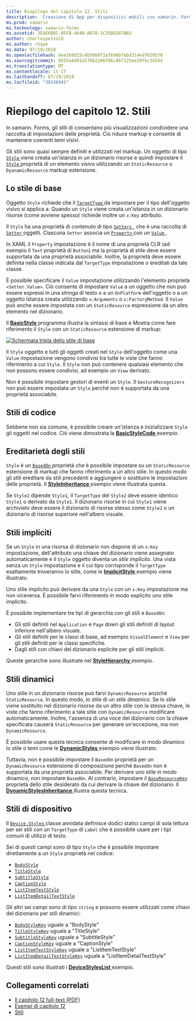 ```yaml
---
title: Riepilogo del capitolo 12. Stili
description: 'Creazione di App per dispositivi mobili con xamarin. Forms: riepilogo del capitolo 12. Stili'
ms.prod: xamarin
ms.technology: xamarin-forms
ms.assetid: 3EAE6BDC-8EFB-464B-A87B-1C35B8387BB3
author: charlespetzold
ms.author: chape
ms.date: 07/19/2018
ms.openlocfilehash: 8ee169d15c4b5060f2a7696bfebd314ed7029570
ms.sourcegitcommit: 8555a4dd1a579b2206f86c867125ee20fbc3d264
ms.translationtype: MT
ms.contentlocale: it-IT
ms.lasthandoff: 07/19/2018
ms.locfileid: "39156941"
---
```

# <a name="summary-of-chapter-12-styles"></a>Riepilogo del capitolo 12. Stili

In xamarin. Forms, gli stili di consentano più visualizzazioni condividere una raccolta di impostazioni delle proprietà. Ciò riduce markup e consente di mantenere coerenti temi visivi.

Gli stili sono quasi sempre definiti e utilizzati nel markup. Un oggetto di tipo [ `Style` ](xref:Xamarin.Forms.Style) viene creata un'istanza in un dizionario risorse e quindi impostare il [ `Style` ](xref:Xamarin.Forms.VisualElement.Style) proprietà di un elemento visivo utilizzando un `StaticResource` o `DyanamicResource` markup estensione.

## <a name="the-basic-style"></a>Lo stile di base

Oggetto `Style` richiede che il [ `TargetType` ](xref:Xamarin.Forms.Style.TargetType) da impostare per il tipo dell'oggetto visivo si applica a. Quando un `Style` viene creata un'istanza in un dizionario risorse (come avviene spesso) richiede inoltre un `x:Key` attributo.

Il `Style` ha una proprietà di contenuto di tipo [ `Setters` ](xref:Xamarin.Forms.Style.Setters), che è una raccolta di [ `Setter` ](xref:Xamarin.Forms.Setter) oggetti. Ciascuna `Setter` associa un [ `Property` ](xref:Xamarin.Forms.Setter.Property) con un [ `Value` ](xref:Xamarin.Forms.Setter.Value).

In XAML il `Property` impostazione è il nome di una proprietà CLR (ad esempio il `Text` proprietà di `Button`) ma la proprietà di stile deve essere supportata da una proprietà associabile. Inoltre, la proprietà deve essere definita nella classe indicata dal `TargetType` impostazione o ereditati da tale classe.

È possibile specificare il `Value` impostazione utilizzando l'elemento proprietà `<Setter.Value>`. Ciò consente di impostare `Value` a un oggetto che non può essere espressi in una stringa di testo o a un `OnPlatform` dell'oggetto o a un oggetto istanza creata utilizzando `x:Arguments` o `x:FactoryMethod`. Il `Value` può anche essere impostata con un `StaticResource` espressione da un altro elemento nel dizionario.

Il [ **BasicStyle** ](https://github.com/xamarin/xamarin-forms-book-samples/tree/master/Chapter12/BasicStyle) programma illustra la sintassi di base e Mostra come fare riferimento il `Style` con un `StaticResource` estensione di markup:

[![Schermata tripla dello stile di base](images/ch12fg01-small.png "base stili")](images/ch12fg01-large.png#lightbox "stili di base")

Il `Style` oggetto e tutti gli oggetti creati nel `Style` dell'oggetto come una `Value` impostazione vengono condivisi tra tutte le viste che fanno riferimento a cui `Style`. Il `Style` non può contenere qualsiasi elemento che non possono essere condivisi, ad esempio un `View` derivato.

Non è possibile impostare gestori di eventi un `Style`. Il `GestureRecognizers` non può essere impostata un `Style` perché non è supportata da una proprietà associabile.

## <a name="styles-in-code"></a>Stili di codice

Sebbene non sia comune, è possibile creare un'istanza e inizializzare `Style` gli oggetti nel codice. Ciò viene dimostrata la [ **BasicStyleCode** ](https://github.com/xamarin/xamarin-forms-book-samples/tree/master/Chapter12/BasicStyleCode) esempio.

## <a name="style-inheritance"></a>Ereditarietà degli stili

`Style` è un [ `BasedOn` ](xref:Xamarin.Forms.Style.BasedOn) proprietà che è possibile impostare su un `StaticResource` estensione di markup che fanno riferimento a un altro stile. In questo modo gli stili ereditare da stili precedenti e aggiungere o sostituire le impostazioni delle proprietà. Il [ **StyleInheritance** ](https://github.com/xamarin/xamarin-forms-book-samples/tree/master/Chapter12/StyleInheritance) esempio viene illustrata questa.

Se `Style2` dipende `Style1`, il `TargetType` del `Style2` deve essere identico `Style1` o derivato da `Style1`. Il dizionario risorse in cui `Style1` viene archiviato deve essere il dizionario di risorse stesso come `Style2` o un dizionario di risorse superiore nell'albero visuale.

## <a name="implicit-styles"></a>Stili impliciti

Se un `Style` in una risorsa di dizionario non dispone di un `x:Key` impostazione, dell'attributo una chiave del dizionario viene assegnato automaticamente e il `Style` oggetto diventa un *stile implicito*. Una vista senza un `Style` impostazione e il cui tipo corrisponde il `TargetType` esattamente troveranno lo stile, come le [ **ImplicitStyle** ](https://github.com/xamarin/xamarin-forms-book-samples/tree/master/Chapter12/ImplicitStyle) esempio viene illustrato.

Uno stile implicito può derivare da una `Style` con un `x:Key` impostazione ma non viceversa. È possibile farvi riferimento in modo esplicito uno stile implicito.

È possibile implementare tre tipi di gerarchia con gli stili e `BasedOn`:

- Gli stili definiti nel `Application` e `Page` down gli stili definiti di layout inferiore nell'albero visuale.
- Gli stili definiti per le classi di base, ad esempio `VisualElement` e `View` per gli stili definiti per le classi specifiche.
- Dagli stili con chiavi del dizionario esplicite per gli stili impliciti.

Queste gerarchie sono illustrate nel [ **StyleHierarchy** ](https://github.com/xamarin/xamarin-forms-book-samples/tree/master/Chapter12/StyleHierarchy) esempio.

## <a name="dynamic-styles"></a>Stili dinamici

Uno stile in un dizionario risorse può farvi `DynamicResource` anziché `StaticResource`. In questo modo, lo stile di un *stile dinamico*. Se lo stile viene sostituito nel dizionario risorse da un altro stile con la stessa chiave, le viste che fanno riferimento a tale stile con `DynamicResource` modificare automaticamente. Inoltre, l'assenza di una voce del dizionario con la chiave specificata causerà `StaticResource` per generare un'eccezione, ma non `DynamicResource`.

È possibile usare questa tecnica consente di modificare in modo dinamico lo stile o temi come le [ **DynamicStyles** ](https://github.com/xamarin/xamarin-forms-book-samples/tree/master/Chapter12/DynamicStyles) esempio viene illustrato.

Tuttavia, non è possibile impostare il `BasedOn` proprietà per un `DynamicResource` estensione di composizione perché `BasedOn` non è supportata da una proprietà associabile. Per derivare uno stile in modo dinamico, non impostare `BasedOn`. Al contrario, impostare il [ `BaseResourceKey` ](xref:Xamarin.Forms.Style.BaseResourceKey) proprietà dello stile desiderato da cui derivare la chiave del dizionario. Il [ **DynamicStylesInheritance** ](https://github.com/xamarin/xamarin-forms-book-samples/tree/master/Chapter12/DynaStylesInh) illustra questa tecnica.

## <a name="device-styles"></a>Stili di dispositivo

Il [ `Device.Styles` ](xref:Xamarin.Forms.Device.Styles) classe annidata definisce dodici statici campi di sola lettura per sei stili con un `TargetType` di `Label` che è possibile usare per i tipi comuni di utilizzi di testo.

Sei di questi campi sono di tipo `Style` che è possibile impostare direttamente a un `Style` proprietà nel codice:

- [`BodyStyle`](xref:Xamarin.Forms.Device.Styles.BodyStyle)
- [`TitleStyle`](xref:Xamarin.Forms.Device.Styles.TitleStyle)
- [`SubtitleStyle`](xref:Xamarin.Forms.Device.Styles.SubtitleStyle)
- [`CaptionStyle`](xref:Xamarin.Forms.Device.Styles.CaptionStyle)
- [`ListItemTextStyle`](xref:Xamarin.Forms.Device.Styles.ListItemTextStyle)
- [`ListItemDetailTextStyle`](xref:Xamarin.Forms.Device.Styles.ListItemDetailTextStyle)

Gli altri sei campi sono di tipo `string` e possono essere utilizzati come chiavi del dizionario per stili dinamici:

- [`BodyStyleKey`](xref:Xamarin.Forms.Device.Styles.BodyStyleKey) uguale a "BodyStyle"
- [`TitleStyleKey`](xref:Xamarin.Forms.Device.Styles.TitleStyleKey) uguale a "TitleStyle"
- [`SubtitleStyleKey`](xref:Xamarin.Forms.Device.Styles.SubtitleStyleKey) uguale a "SubtitleStyle"
- [`CaptionStyleKey`](xref:Xamarin.Forms.Device.Styles.CaptionStyleKey) uguale a "CaptionStyle"
- [`ListItemTextStyleKey`](xref:Xamarin.Forms.Device.Styles.ListItemTextStyleKey) uguale a "ListItemTextStyle"
- [`ListItemDetailTextStyleKey`](xref:Xamarin.Forms.Device.Styles.ListItemDetailTextStyleKey) uguale a "ListItemDetailTextStyle"

Questi stili sono illustrati i [ **DeviceStylesList** ](https://github.com/xamarin/xamarin-forms-book-samples/tree/master/Chapter12/DeviceStylesList) esempio.

## <a name="related-links"></a>Collegamenti correlati

- [Il capitolo 12 full-text (PDF)](https://download.xamarin.com/developer/xamarin-forms-book/XamarinFormsBook-Ch12-Apr2016.pdf)
- [Esempi di capitolo 12](https://github.com/xamarin/xamarin-forms-book-samples/tree/master/Chapter12)
- [Stili](~/xamarin-forms/user-interface/styles/index.md)
